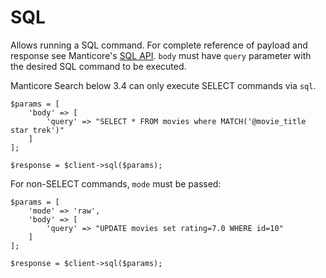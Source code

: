 # SQL
Allows running a SQL command.
For complete reference of payload and response see Manticore's [SQL API](https://docs.manticoresearch.com/latest/html/http_reference/sql.html).
`body` must have `query` parameter with the desired SQL command to be executed.
 
Manticore Search below 3.4 can only execute SELECT commands via `sql`.

```
$params = [
    'body' => [
        'query' => "SELECT * FROM movies where MATCH('@movie_title star trek')"
    ]
];

$response = $client->sql($params);
```
For non-SELECT commands, `mode` must be passed:

```
$params = [
    'mode' => 'raw',
    'body' => [
        'query' => "UPDATE movies set rating=7.0 WHERE id=10"
    ]
];

$response = $client->sql($params);
```
